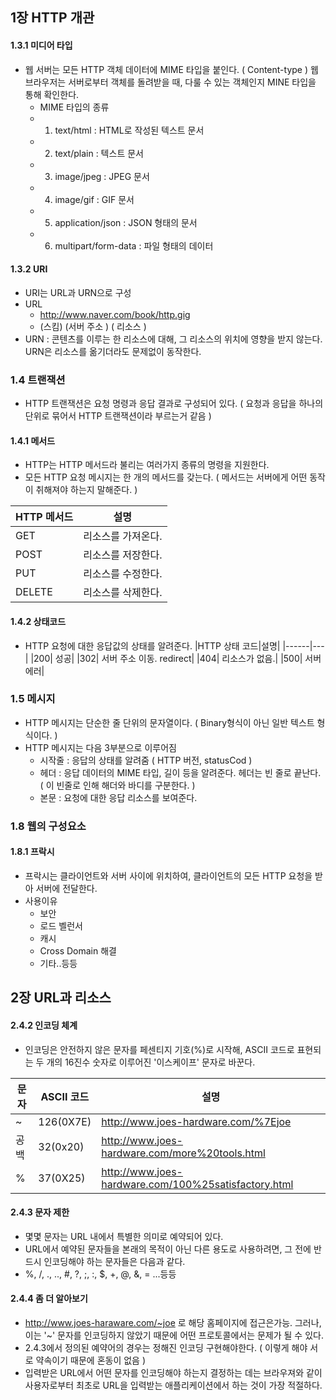 
## 1장 HTTP 개관

#### 1.3.1 미디어 타입 
 - 웹 서버는 모든 HTTP 객체 데이터에 MIME 타입을 붙인다. ( Content-type ) 웹 브라우저는 서버로부터 객체를 돌려받을 때, 다룰 수 있는 객체인지 MINE 타입을 통해 확인한다.
   -  MIME 타입의 종류 
     - 1. text/html : HTML로 작성된 텍스트 문서
     - 2. text/plain : 텍스트 문서
     - 3. image/jpeg : JPEG 문서
     - 4. image/gif : GIF 문서
     - 5. application/json : JSON 형태의 문서
     - 6. multipart/form-data : 파일 형태의 데이터

#### 1.3.2 URI
 - URI는 URL과 URN으로 구성
 - URL
   - http://www.naver.com/book/http.gig
   - (스킴) (서버 주소 )  ( 리소스 )
 - URN : 콘텐츠를 이루는 한 리소스에 대해, 그 리소스의 위치에 영향을 받지 않는다. URN은 리소스를 옮기더라도 문제없이 동작한다.
 
### 1.4 트랜잭션
 - HTTP 트랜잭션은 요청 명령과 응답 결과로 구성되어 있다. ( 요청과 응답을 하나의 단위로 묶어서 HTTP 트랜잭션이라 부르는거 같음 )
 
#### 1.4.1 메서드
 - HTTP는 HTTP 메서드라 불리는 여러가지 종류의 명령을 지원한다.
 - 모든 HTTP 요청 메시지는 한 개의 메서드를 갖는다. ( 메서드는 서버에게 어떤 동작이 취해져야 하는지 말해준다. )
 
 |HTTP 메서드|설명|
|------|---|
|GET| 리소스를 가져온다.|
|POST|리소스를 저장한다.|
|PUT|리소스를 수정한다.|
|DELETE|리소스를 삭제한다.|


#### 1.4.2 상태코드
 - HTTP 요청에 대한 응답값의 상태를 알려준다.
|HTTP 상태 코드|설명|
|------|---|
|200| 성공|
|302| 서버 주소 이동. redirect|
|404| 리소스가 없음.| 
|500| 서버 에러|

### 1.5 메시지
 - HTTP 메시지는 단순한 줄 단위의 문자열이다. ( Binary형식이 아닌 일반 텍스트 형식이다. )
 - HTTP 메시지는 다음 3부분으로 이루어짐
    - 시작줄 : 응답의 상태를 알려줌 ( HTTP 버전, statusCod )
    - 헤더 :  응답 데이터의 MIME 타입, 길이 등을 알려준다.  헤더는 빈 줄로 끝난다. ( 이 빈줄로 인해 해더와 바디를 구분한다. )
    - 본문 : 요청에 대한 응답 리소스를 보여준다.
    
    
### 1.8 웹의 구성요소
 #### 1.8.1 프락시 
   - 프락시는 클라이언트와 서버 사이에 위치하여, 클라이언트의 모든 HTTP 요청을 받아 서버에 전달한다.
   - 사용이유
      - 보안
      - 로드 벨런서
      - 캐시
      - Cross Domain 해결
      - 기타..등등
      

## 2장 URL과 리소스

#### 2.4.2 인코딩 체계
 - 인코딩은 안전하지 않은 문자를 페센티지 기호(%)로 시작해, ASCII 코드로 표현되는 두 개의 16진수 숫자로 이루어진 '이스케이프' 문자로 바꾼다.
 
|문자|ASCII 코드|설명|
|------|---|---|
|~| 126(0X7E)| http://www.joes-hardware.com/%7Ejoe
|공백|32(0x20)|http://www.joes-hardware.com/more%20tools.html
|%|37(0X25)|http://www.joes-hardware.com/100%25satisfactory.html

#### 2.4.3 문자 제한
 - 몇몇 문자는 URL 내에서 특별한 의미로 예약되어 있다.
 - URL에서 예약된 문자들을 본래의 목적이 아닌 다른 용도로 사용하려면, 그 전에 반드시 인코딩해야 하는 문자들은 다음과 같다.
 - %, /, ., .., #, ?, ;, :, $, +, @, &, = ...등등
 
#### 2.4.4 좀 더 알아보기
 - http://www.joes-haraware.com/~joe 로 해당 홈페이지에 접근은가능. 그러나, 이는 '~' 문자를 인코딩하지 않았기 때문에 어떤 프로토콜에서는 문제가 될 수 있다.
 - 2.4.3에서 정의된 예약어의 경우는 정해진 인코딩 구현해야한다. ( 이렇게 해야 서로 약속이기 때문에 혼동이 없음 )
 - 입력받은 URL에서 어떤 문자를 인코딩해야 하는지 결정하는 데는 브라우져와 같이 사용자로부터 최초로 URL을 입력받는 애플리케이션에서 하는 것이 가장 적절하다.
 
 
 

